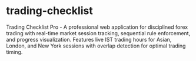 # trading-checklist
Trading Checklist Pro - A professional web application for disciplined forex trading with real-time market session tracking, sequential rule enforcement, and progress visualization. Features live IST trading hours for Asian, London, and New York sessions with overlap detection for optimal trading timing.

